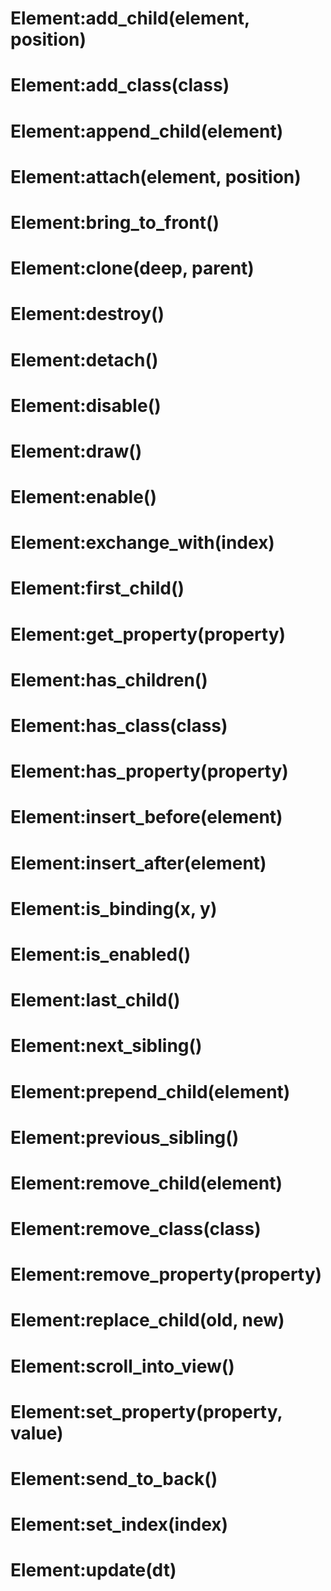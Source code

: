 <link type="text/css" rel="stylesheet" href="../style.css" />

# Element:add_child(element, position)

# Element:add_class(class)

# Element:append_child(element)

# Element:attach(element, position)

# Element:bring_to_front()

# Element:clone(deep, parent)

# Element:destroy()

# Element:detach()

# Element:disable()

# Element:draw()

# Element:enable()

# Element:exchange_with(index)

# Element:first_child()

# Element:get_property(property)

# Element:has_children()

# Element:has_class(class)

# Element:has_property(property)

# Element:insert_before(element)

# Element:insert_after(element)

# Element:is_binding(x, y)

# Element:is_enabled()

# Element:last_child()

# Element:next_sibling()

# Element:prepend_child(element)

# Element:previous_sibling()

# Element:remove_child(element)

# Element:remove_class(class)

# Element:remove_property(property)

# Element:replace_child(old, new)

# Element:scroll_into_view()

# Element:set_property(property, value)

# Element:send_to_back()

# Element:set_index(index)

# Element:update(dt)
